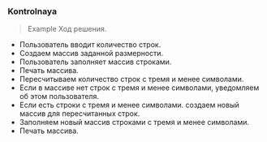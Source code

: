 ### Kontrolnaya
>Example
Ход решения.
+ Пользователь вводит количество строк.
+ Создаем массив заданной размерности.
+ Пользователь заполняет массив строками.
+ Печать массива.
+ Пересчитываем количество строк с тремя и менее символами.
+ Если в массиве нет строк с тремя и менее символами, уведомляем об этом пользователя.
+ Если есть строки с тремя и менее символами. создаем новый массив для пересчитанных строк.
+ Заполняем новый массив строками с тремя и менее символами.
+ Печать массива.
